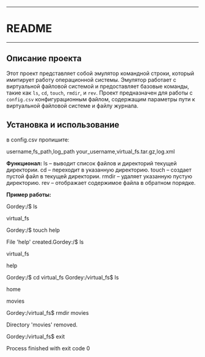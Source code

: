 ****************************************************
# README
****************************************************

## Описание проекта

Этот проект представляет собой эмулятор командной строки, 
который имитирует работу операционной системы. Эмулятор работает с виртуальной файловой
системой и предоставляет базовые команды, такие как `ls`, `cd`, `touch`, `rmdir`, и `rev`.
Проект предназначен для работы с `config.csv` конфигурационным файлом, содержащим параметры пути к 
виртуальной файловой системе и файлу журнала.

## Установка и использование
в config.csv пропишите:

username,fs_path,log_path
your_username,virtual_fs.tar.gz,log.xml

**Функционал:**
ls – выводит список файлов и директорий текущей директории.
cd – переходит в указанную директорию.
touch – создает пустой файл в текущей директории.
rmdir – удаляет указанную пустую директорию.
rev – отображает содержимое файла в обратном порядке.

**Пример работы:**

Gordey:/$ ls



virtual_fs



Gordey:/$ touch help



File 'help' created.Gordey:/$ ls



virtual_fs



help

Gordey:/$ cd virtual_fs
Gordey:/virtual_fs$ ls



home



movies

Gordey:/virtual_fs$ rmdir movies



Directory 'movies' removed.

Gordey:/virtual_fs$ exit



Process finished with exit code 0
